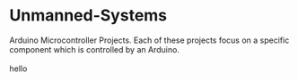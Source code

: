 # Unmanned-Systems
Arduino Microcontroller Projects.
Each of these projects focus on a specific component which is controlled by an Arduino.<br></br> hello

